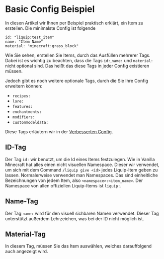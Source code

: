 # Basic Config Beispiel

In diesen Artikel wir Ihnen per Beispiel praktisch erklärt, ein Item zu erstellen.
Die minimalste Config ist folgende

```config
id: "liquip:test_item"
name: "Item Name"
material: "minecraft:grass_block"
```

Wie Sie sehen, erstellen Sie Items, durch das Ausfüllen mehrerer Tags. Dabei ist es wichtig zu beachten, dass die Tags
`id:`,`name:` und `material:` nicht optional sind. Das heißt das diese Tags in jeder Config existieren müssen.

Jedoch gibt es noch weitere optionale Tags, durch die Sie Ihre Config erweitern können:

* `recipes:`
* `lore:`
* `features:`
* `enchantments:`
* `modifiers:`
* `custommodeldata:`

Diese Tags erläutern wir in der [Verbesserten Config](advaned_config.md).

## ID-Tag

Der Tag `id:` wir benutzt, um die Id eines Items festzulegen. Wie in Vanilla Minecraft hat alles einen nicht visuellen
Namespace. Dieser wir verwendet, um sich mit dem Command `/liquip give <id>` jedes Liquip-Item geben zu lassen.
Normalerweise verwendet man Namespaces. Das sind einheitliche Bezeichnungen von jedem Item,
also `<namespace>:<item_name>`. Der Namespace von allen offiziellen Liquip-Items ist `liquip:`.

## Name-Tag

Der Tag `name:` wird für den visuell sichbaren Namen verwendet. Dieser Tag unterstützt außerdem Lehrzeichen, was bei
der ID nicht möglich ist.

## Material-Tag

In diesem Tag, müssen Sie das Item auswählen, welches darauffolgend auch angezeigt wird.
